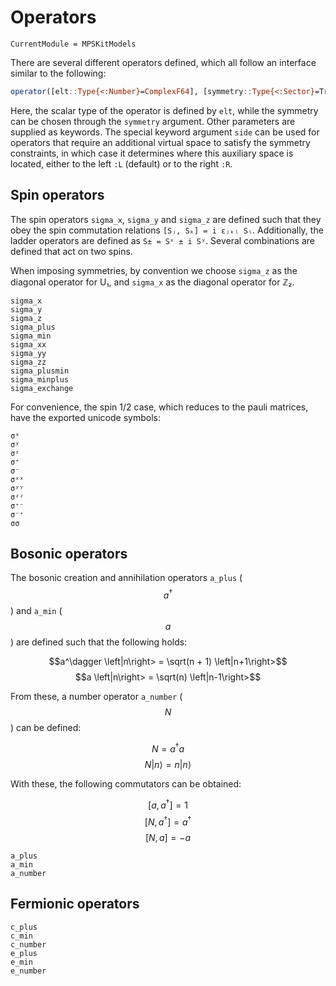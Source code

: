 # Operators

```@meta
CurrentModule = MPSKitModels
```

There are several different operators defined, which all follow an interface similar to the following:
```julia
operator([elt::Type{<:Number}=ComplexF64], [symmetry::Type{<:Sector}=Trivial]; kwargs...)
```
Here, the scalar type of the operator is defined by `elt`, while the symmetry can be chosen through the `symmetry` argument.
Other parameters are supplied as keywords.
The special keyword argument `side` can be used for operators that require an additional virtual space to satisfy the symmetry constraints, in which case it determines where this auxiliary space is located, either to the left `:L` (default) or to the right `:R`.

## Spin operators

The spin operators `sigma_x`, `sigma_y` and `sigma_z` are defined such that they obey the spin commutation relations ``[Sⱼ, Sₖ] = i ɛⱼₖₗ Sₗ``.
Additionally, the ladder operators are defined as ``S± = Sˣ ± i Sʸ``.
Several combinations are defined that act on two spins.

When imposing symmetries, by convention we choose `sigma_z` as the diagonal operator for U₁, and `sigma_x` as the diagonal operator for ℤ₂.

```@docs
sigma_x
sigma_y
sigma_z
sigma_plus
sigma_min
sigma_xx
sigma_yy
sigma_zz
sigma_plusmin
sigma_minplus
sigma_exchange
```

For convenience, the spin 1/2 case, which reduces to the pauli matrices, have the exported unicode symbols:

```@docs
σˣ
σʸ
σᶻ
σ⁺
σ⁻
σˣˣ
σʸʸ
σᶻᶻ
σ⁺⁻
σ⁻⁺
σσ
```

## Bosonic operators

The bosonic creation and annihilation operators `a_plus` ($$a^\dagger$$) and `a_min` ($$a$$) are defined such that the following holds:

$$a^\dagger \left|n\right> = \sqrt(n + 1) \left|n+1\right>$$
$$a \left|n\right> = \sqrt(n) \left|n-1\right>$$

From these, a number operator ``a_number`` ($$N$$) can be defined:

$$N = a^\dagger a$$
$$N\left|n\right> = n \left|n\right>$$

With these, the following commutators can be obtained:

$$\left[a, a^\dagger\right] = 1$$
$$\left[N,a^\dagger\right] = a^\dagger$$
$$\left[N,a\right] = -a$$

```@docs
a_plus
a_min
a_number
```

## Fermionic operators

```@docs
c_plus
c_min
c_number
e_plus
e_min
e_number
```